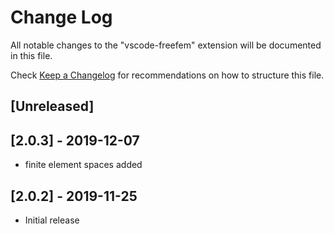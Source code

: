 # Change Log

All notable changes to the "vscode-freefem" extension will be documented in this file.

Check [Keep a Changelog](http://keepachangelog.com/) for recommendations on how to structure this file.

## [Unreleased]

## [2.0.3] - 2019-12-07

- finite element spaces added

## [2.0.2] - 2019-11-25

- Initial release